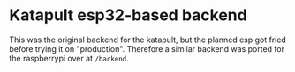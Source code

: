 # Katapult esp32-based backend

This was the original backend for the katapult, but the planned esp got fried before trying it on "production".
Therefore a similar backend was ported for the raspberrypi over at `/backend`.

